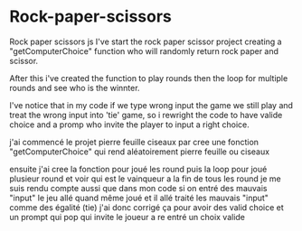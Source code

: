 # Rock-paper-scissors
Rock paper scissors js
I've start the rock paper scissor project creating a "getComputerChoice" function who will randomly return rock paper and scissor.

After this i've created the function to play rounds
then the loop for multiple rounds and see who is the winnter.

I've notice that in my code if we type wrong input the game we still play and treat the wrong input into 'tie' game,
so i rewright the code to have valide choice and a promp who invite the player to input a right choice. 


j'ai commencé le projet pierre feuille ciseaux 
par cree une fonction "getComputerChoice" qui rend aléatoirement pierre feuille ou ciseaux 

ensuite j'ai cree la fonction pour joué les round 
puis la loop pour joué plusieur round et voir qui est le vainqueur a la fin de tous les round 
je me suis rendu compte aussi que dans mon code si on entré des mauvais "input" le jeu allé quand même joué et il allé traité les mauvais "input" comme des égalité (tie)
j'ai donc corrigé ça pour avoir des valid choice et un prompt qui pop qui invite le joueur a re entré un choix valide 